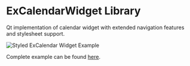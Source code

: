 ExCalendarWidget Library
========================

Qt implementation of calendar widget with extended navigation features and stylesheet support.

![Styled ExCalendar Widget Example](http://i.imgur.com/1vGmEe6.png)

Complete example can be found [here](source/example/main.cpp).
